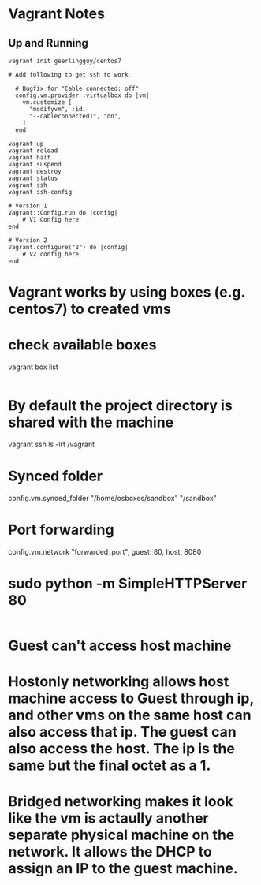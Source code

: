 # Vagrant Notes

## Up and Running

```
vagrant init geerlingguy/centos7

# Add following to get ssh to work

  # Bugfix for "Cable connected: off"
  config.vm.provider :virtualbox do |vm|
    vm.customize [
      "modifyvm", :id,
      "--cableconnected1", "on",
    ]
  end
```

```
vagrant up
vagrant reload
vagrant halt
vagrant suspend
vagrant destroy
vagrant status
vagrant ssh
vagrant ssh-config
```

```
# Version 1
Vagrant::Config.run do |config|
    # V1 Config here
end

# Version 2
Vagrant.configure("2") do |config|
    # V2 config here
end
```
# Vagrant works by using boxes (e.g. centos7) to created vms
# check available boxes
vagrant box list
```

```
# By default the project directory is shared with the machine
vagrant ssh
ls -lrt /vagrant

# Synced folder
config.vm.synced\_folder "/home/osboxes/sandbox" "/sandbox"

# Port forwarding
config.vm.network "forwarded\_port", guest: 80, host: 8080

# sudo python -m SimpleHTTPServer 80
```

```
# Guest can't access host machine
# Hostonly networking allows host machine access to Guest through ip, and other vms on the same host can also access that ip. The guest can also access the host. The ip is the same but the final octet as a 1.
# Bridged networking makes it look like the vm is actaully another separate physical machine on the network. It allows the DHCP to assign an IP to the guest machine.


```
